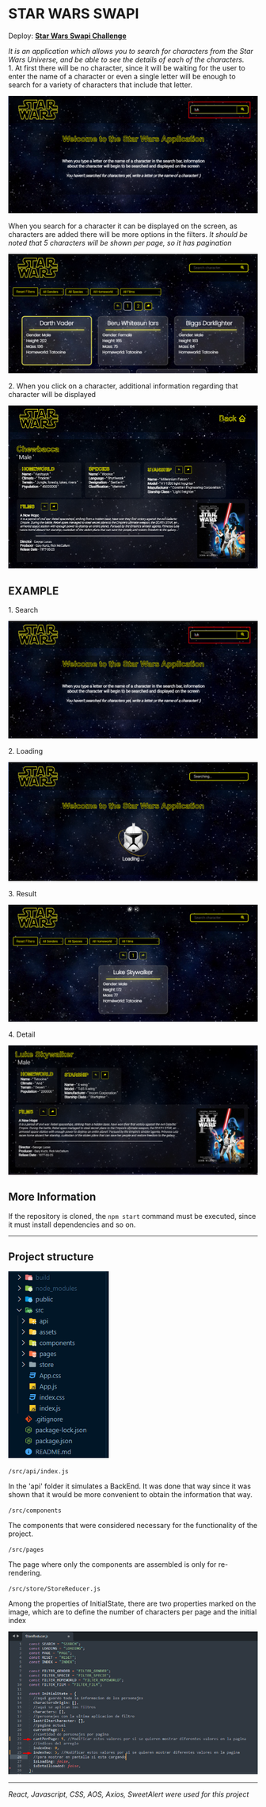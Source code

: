 # STAR WARS SWAPI

Deploy: **[Star Wars Swapi Challenge](https://star-wars-swapi-challenge.vercel.app)**

<p>
<em>
It is an application which allows you to search for characters from the Star Wars Universe, and be able to see the details of each of the characters.
</em><br />
1. At first there will be no character, since it will be waiting for the user to enter the name of a character or even a single letter will be enough to search for a variety of characters that include that letter.
</p>

![Screenshot](src/assets/screenshot1/search.png)

<p>
When you search for a character it can be displayed on the screen, as characters are added there will be more options in the filters.
<em>
It should be noted that 5 characters will be shown per page, so it has pagination
</em>
</p>

![Screenshot](src/assets/screenshot1/home3.png)

<p>
2. When you click on a character, additional information regarding that character will be displayed</p>

![Screenshot](src/assets/screenshot1/Detail.png)

## EXAMPLE

<p>1. Search</p>

![Screenshot](src/assets/screenshot1/Search.png)

<p>2. Loading</p>

![Screenshot](src/assets/screenshot1/Loading.png)

<p>3. Result</p>

![Screenshot](src/assets/screenshot1/Result.png)

<p>4. Detail</p>

![Screenshot](src/assets/screenshot1/Detail2.png)

## More Information

<p>
If the repository is cloned, the <code>npm start</code> command must be executed, since it must install dependencies and so on.
</p>

<hr />
<h2>Project structure</h2>

![Screenshot](src/assets/screenshot/structure.png)

<code>/src/api/index.js</code>

<p>In the 'api' folder it simulates a BackEnd. It was done that way since it was shown that it would be more convenient to obtain the information that way.</p>

<code>/src/components</code>

<p>The components that were considered necessary for the functionality of the project.</p>

<code>/src/pages</code>

<p>The page where only the components are assembled is only for re-rendering.</p>

<code>/src/store/StoreReducer.js</code>

<p>
Among the properties of InitialState, there are two properties marked on the image, which are to define the number of characters per page and the initial index
</p>

![Screenshot](src/assets/screenshot/reducer.png)

<hr />

<em>React, Javascript, CSS, AOS, Axios, SweetAlert were used for this project</em>

